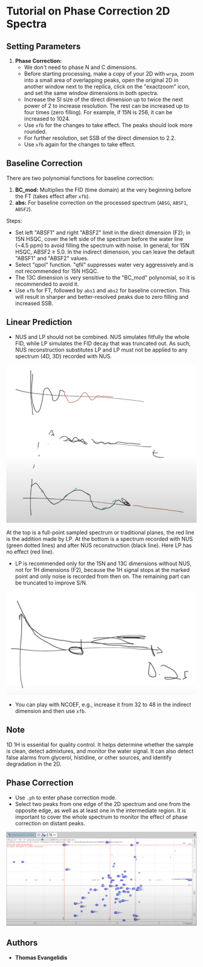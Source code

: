 # Tutorial on Phase Correction 2D Spectra

## Setting Parameters

1. **Phase Correction:**
   - We don't need to phase N and C dimensions.
   - Before starting processing, make a copy of your 2D with `wrpa`, zoom into a small area of overlapping peaks, open the original 2D in another window next to the replica, click on the "exactzoom" icon, and set the same window dimensions in both spectra.
   - Increase the SI size of the direct dimension up to twice the next power of 2 to increase resolution. The rest can be increased up to four times (zero filling). For example, if 15N is 256, it can be increased to 1024.
   - Use `xfb` for the changes to take effect. The peaks should look more rounded.
   - For further resolution, set SSB of the direct dimension to 2.2.
   - Use `xfb` again for the changes to take effect.

## Baseline Correction

There are two polynomial functions for baseline correction:
1. **BC_mod:** Multiplies the FID (time domain) at the very beginning before the FT (takes effect after `xfb`).
2. **abs:** For baseline correction on the processed spectrum (`ABSG`, `ABSF1`, `ABSF2`).

Steps:
- Set left "ABSF1" and right "ABSF2" limit in the direct dimension (F2); in 15N HSQC, cover the left side of the spectrum before the water line (~4.5 ppm) to avoid filling the spectrum with noise. In general, for 15N HSQC, ABSF2 ≥ 5.0. In the indirect dimension, you can leave the default "ABSF1" and "ABSF2" values.
- Select "qpol" function. "qfil" suppresses water very aggressively and is not recommended for 15N HSQC.
- The 13C dimension is very sensitive to the "BC_mod" polynomial, so it is recommended to avoid it.
- Use `xfb` for FT, followed by `abs1` and `abs2` for baseline correction. This will result in sharper and better-resolved peaks due to zero filling and increased SSB.

## Linear Prediction

- NUS and LP should not be combined. NUS simulates fitfully the whole FID, while LP simulates the FID decay that was truncated out. As such, NUS reconstruction substitutes LP and LP must not be applied to any spectrum (4D, 3D) recorded with NUS.

![Linear Prediction vs NUS](images/Linear_Prediction_vs_NUS.png)

At the top is a full-point sampled spectrum or traditional planes, the red line is the addition made by LP. At the bottom is a spectrum 
recorded with NUS (green dotted lines) and after NUS reconstruction (black line). Here LP has no effect (red line).

- LP is recommended only for the 15N and 13C dimensions without NUS, not for 1H dimensions (F2), because the 1H signal stops at the marked point and only noise is recorded from then on. The remaining part can be truncated to improve S/N.

![1H Signal Recording](images/1H_signal_recording.png)

- You can play with NCOEF, e.g., increase it from 32 to 48 in the indirect dimension and then use `xfb`.

## Note

1D 1H is essential for quality control. It helps determine whether the sample is clean, detect admixtures, and monitor the water signal. It can also detect false alarms from glycerol, histidine, or other sources, and identify degradation in the 2D.

## Phase Correction

- Use `.ph` to enter phase correction mode.
- Select two peaks from one edge of the 2D spectrum and one from the opposite edge, as well as at least one in the intermediate region. It is important to cover the whole spectrum to monitor the effect of phase correction on distant peaks.

![2D Peak Selection](./images/2D_peak_selection.png)

## Authors

- **Thomas Evangelidis**

